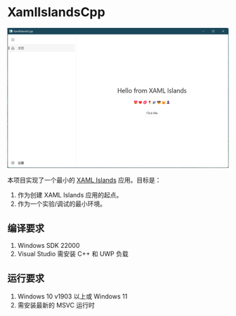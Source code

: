 # XamlIslandsCpp

![MainWindow.png](img/MainWindow.png)

本项目实现了一个最小的 [XAML Islands](https://docs.microsoft.com/en-us/windows/apps/desktop/modernize/xaml-islands) 应用。目标是：

1. 作为创建 XAML Islands 应用的起点。
2. 作为一个实验/调试的最小环境。

## 编译要求

1. Windows SDK 22000
2. Visual Studio 需安装 C++ 和 UWP 负载

## 运行要求

1. Windows 10 v1903 以上或 Windows 11
2. 需安装最新的 MSVC 运行时
